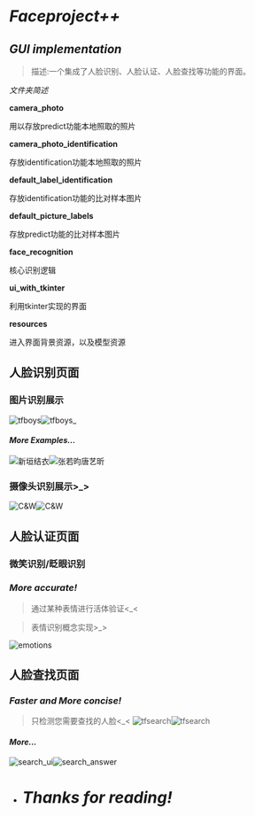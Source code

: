 # *Faceproject++*
## *GUI implementation*
>描述:一个集成了人脸识别、人脸认证、人脸查找等功能的界面。

*文件夹简述*

**camera_photo**

用以存放predict功能本地照取的照片

**camera_photo_identification**

存放identification功能本地照取的照片

**default_label_identification**

存放identification功能的比对样本图片

**default_picture_labels**

存放predict功能的比对样本图片

**face_recognition**

核心识别逻辑

**ui_with_tkinter**

利用tkinter实现的界面

**resources**

进入界面背景资源，以及模型资源

## 人脸识别页面
### 图片识别展示

![tfboys](resources/1.png)![tfboys_](resources/2.png)
#### *More Examples...*
![新垣结衣](resources/answer_pic1.png)![张若昀唐艺昕](resources/answer_pic2.png)
### 摄像头识别展示>_>
![C&W](resources/3.png)![C&W](resources/answer_camera_faces.png)

## 人脸认证页面
### 微笑识别/眨眼识别
### *More accurate!*
>通过某种表情进行活体验证<_<

>表情识别概念实现>_>

![emotions](resources/emotions.png)



## 人脸查找页面
### *Faster and More concise!*
>只检测您需要查找的人脸<_<
![tfsearch](resources/4.png)![tfsearch](resources/5.png)
#### *More...*
![search_ui](resources/search_ui.png)![search_answer](resources/search_answer.png)

* #  *Thanks for reading!*
